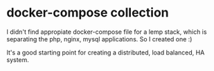 # docker-compose collection
I didn't find appropiate docker-compose file for a lemp stack, which is separating the php, nginx, mysql applications.
So I created one :)

It's a good starting point for creating a distributed, load balanced, HA system.
